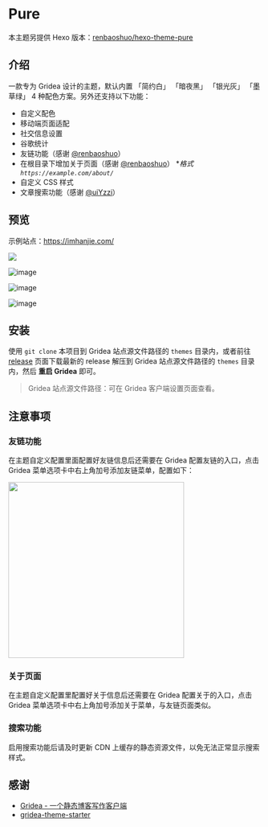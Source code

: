 # Pure

本主题另提供 Hexo 版本：[renbaoshuo/hexo-theme-pure](https://github.com/renbaoshuo/hexo-theme-pure)

## 介绍

一款专为 Gridea 设计的主题，默认内置 「简约白」 「暗夜黑」 「银光灰」 「墨草绿」 4 种配色方案。另外还支持以下功能：

- 自定义配色
- 移动端页面适配
- 社交信息设置
- 谷歌统计
- 友链功能（感谢 [@renbaoshuo](https://github.com/renbaoshuo)）
- 在根目录下增加关于页面（感谢 [@renbaoshuo](https://github.com/renbaoshuo)） **格式 `https://example.com/about/`*
- 自定义 CSS 样式
- 文章搜索功能（感谢 [@uiYzzi](https://github.com/uiYzzi)）

## 预览

示例站点：<https://imhanjie.com/>

![](https://user-images.githubusercontent.com/47095648/125601864-48e2d557-4600-4477-afbc-f8a4af533a10.png)

![image](https://user-images.githubusercontent.com/47095648/125601910-46d476b4-62d8-44f9-9e4b-cc1191b90463.png)

![image](https://user-images.githubusercontent.com/47095648/125601949-aad6492e-9ebd-4db6-a40c-70f9573f9ba1.png)

![image](https://user-images.githubusercontent.com/47095648/125601977-ab1188d1-9260-449e-be50-006d68df6aa3.png)

## 安装

使用 `git clone` 本项目到 Gridea 站点源文件路径的 `themes` 目录内，或者前往 [release](https://github.com/imhanjie/gridea-theme-pure/releases) 页面下载最新的 release 解压到 Gridea 站点源文件路径的 `themes` 目录内，然后 **重启  Gridea** 即可。

>  Gridea 站点源文件路径：可在 Gridea 客户端设置页面查看。

## 注意事项

### 友链功能

在主题自定义配置里面配置好友链信息后还需要在 Gridea 配置友链的入口，点击 Gridea 菜单选项卡中右上角加号添加友链菜单，配置如下：

<img src="https://user-images.githubusercontent.com/47095648/125602041-c2cff23f-c549-41af-8b3d-6503f260d7c1.png" width="350px" />

### 关于页面

在主题自定义配置里配置好关于信息后还需要在 Gridea 配置关于的入口，点击 Gridea 菜单选项卡中右上角加号添加关于菜单，与友链页面类似。

### 搜索功能

启用搜索功能后请及时更新 CDN 上缓存的静态资源文件，以免无法正常显示搜索样式。

## 感谢

- [Gridea - 一个静态博客写作客户端](https://gridea.dev/)
- [gridea-theme-starter](https://github.com/getgridea/gridea-theme-starter)
